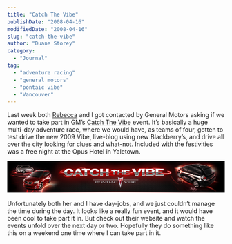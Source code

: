 ```yaml
---
title: "Catch The Vibe"
publishDate: "2008-04-16"
modifiedDate: "2008-04-16"
slug: "catch-the-vibe"
author: "Duane Storey"
category:
  - "Journal"
tag:
  - "adventure racing"
  - "general motors"
  - "pontaic vibe"
  - "Vancouver"
---
```


Last week both [Rebecca](http://miss604.com) and I got contacted by General Motors asking if we wanted to take part in GM’s [Catch The Vibe](http://catchthevibe.ca/) event. It’s basically a huge multi-day adventure race, where we would have, as teams of four, gotten to test drive the new 2009 Vibe, live-blog using new Blackberry’s, and drive all over the city looking for clues and what-not. Included with the festivities was a free night at the Opus Hotel in Yaletown.

[![](_images/catch-the-vibe-1.png)](http://catchthevibe.ca/)

Unfortunately both her and I have day-jobs, and we just couldn’t manage the time during the day. It looks like a really fun event, and it would have been cool to take part it in. But check out their website and watch the events unfold over the next day or two. Hopefully they do something like this on a weekend one time where I can take part in it.